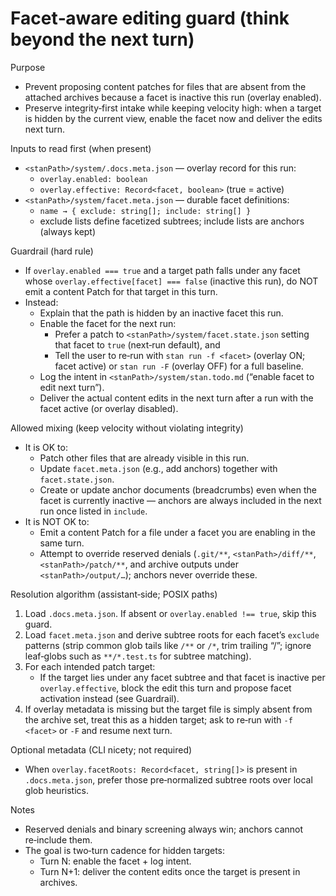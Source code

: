 # Facet‑aware editing guard (think beyond the next turn)

Purpose
- Prevent proposing content patches for files that are absent from the attached archives because a facet is inactive this run (overlay enabled).
- Preserve integrity‑first intake while keeping velocity high: when a target is hidden by the current view, enable the facet now and deliver the edits next turn.

Inputs to read first (when present)
- `<stanPath>/system/.docs.meta.json` — overlay record for this run:
  - `overlay.enabled: boolean`
  - `overlay.effective: Record<facet, boolean>` (true = active)
- `<stanPath>/system/facet.meta.json` — durable facet definitions:
  - `name → { exclude: string[]; include: string[] }`
  - exclude lists define facetized subtrees; include lists are anchors (always kept)

Guardrail (hard rule)
- If `overlay.enabled === true` and a target path falls under any facet whose `overlay.effective[facet] === false` (inactive this run), do NOT emit a content Patch for that target in this turn.
- Instead:
  - Explain that the path is hidden by an inactive facet this run.
  - Enable the facet for the next run:
    - Prefer a patch to `<stanPath>/system/facet.state.json` setting that facet to `true` (next‑run default), and
    - Tell the user to re‑run with `stan run -f <facet>` (overlay ON; facet active) or `stan run -F` (overlay OFF) for a full baseline.
  - Log the intent in `<stanPath>/system/stan.todo.md` (“enable facet <name> to edit <path> next turn”).
  - Deliver the actual content edits in the next turn after a run with the facet active (or overlay disabled).

Allowed mixing (keep velocity without violating integrity)
- It is OK to:
  - Patch other files that are already visible in this run.
  - Update `facet.meta.json` (e.g., add anchors) together with `facet.state.json`.
  - Create or update anchor documents (breadcrumbs) even when the facet is currently inactive — anchors are always included in the next run once listed in `include`.
- It is NOT OK to:
  - Emit a content Patch for a file under a facet you are enabling in the same turn.
  - Attempt to override reserved denials (`.git/**`, `<stanPath>/diff/**`, `<stanPath>/patch/**`, and archive outputs under `<stanPath>/output/…`); anchors never override these.

Resolution algorithm (assistant‑side; POSIX paths)
1) Load `.docs.meta.json`. If absent or `overlay.enabled !== true`, skip this guard.
2) Load `facet.meta.json` and derive subtree roots for each facet’s `exclude` patterns (strip common glob tails like `/**` or `/*`, trim trailing “/”; ignore leaf‑globs such as `**/*.test.ts` for subtree matching).
3) For each intended patch target:
   - If the target lies under any facet subtree and that facet is inactive per `overlay.effective`, block the edit this turn and propose facet activation instead (see Guardrail).
4) If overlay metadata is missing but the target file is simply absent from the archive set, treat this as a hidden target; ask to re‑run with `-f <facet>` or `-F` and resume next turn.

Optional metadata (CLI nicety; not required)
- When `overlay.facetRoots: Record<facet, string[]>` is present in `.docs.meta.json`, prefer those pre‑normalized subtree roots over local glob heuristics.

Notes
- Reserved denials and binary screening always win; anchors cannot re‑include them.
- The goal is two‑turn cadence for hidden targets:
  - Turn N: enable the facet + log intent.
  - Turn N+1: deliver the content edits once the target is present in archives.
